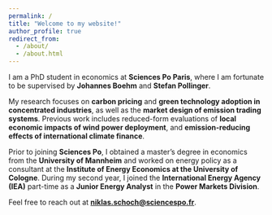 ```yaml
---
permalink: /
title: "Welcome to my website!"
author_profile: true
redirect_from: 
  - /about/
  - /about.html
---
```


I am a PhD student in economics at **Sciences Po Paris**, where I am fortunate to be supervised by **Johannes Boehm** and **Stefan Pollinger**. 

My research focuses on **carbon pricing** and **green technology adoption in concentrated industries**, as well as the **market design of emission trading systems**. Previous work includes reduced-form evaluations of **local economic impacts of wind power deployment**, and **emission-reducing effects of international climate finance**.

Prior to joining **Sciences Po**, I obtained a master’s degree in economics from the **University of Mannheim** and worked on energy policy as a consultant at the **Institute of Energy Economics at the University of Cologne**. During my second year, I joined the **International Energy Agency (IEA)** part-time as a **Junior Energy Analyst** in the **Power Markets Division**.

Feel free to reach out at **niklas.schoch@sciencespo.fr**.
